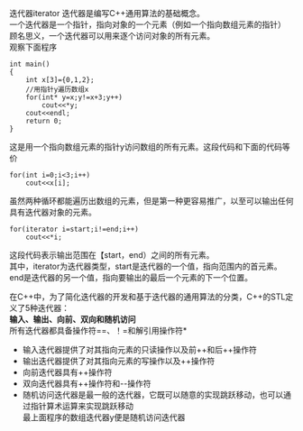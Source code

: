 迭代器iterator
迭代器是编写C++通用算法的基础概念。   
一个迭代器是一个指针，指向对象的一个元素（例如一个指向数组元素的指针）   
顾名思义，一个迭代器可以用来逐个访问对象的所有元素。   
观察下面程序
```
int main()
{
    int x[3]={0,1,2};
    //用指针y遍历数组x
    for(int* y=x;y!=x+3;y++)
        cout<<*y;
    cout<<endl;
    return 0;
}
```
这是用一个指向数组元素的指针y访问数组的所有元素。这段代码和下面的代码等价   
```
for(int i=0;i<3;i++)
    cout<<x[i];
```
虽然两种循环都能遍历出数组的元素，但是第一种更容易推广，以至可以输出任何具有迭代器对象的元素。
```
for(iterator i=start;i!=end;i++)
    cout<<*i;
```
这段代码表示输出范围在【start，end）之间的所有元素。   
其中，iterator为迭代器类型，start是迭代器的一个值，指向范围内的首元素。end是迭代器的另一个值，指向要输出的最后一个元素的下一个位置。   

在C++中，为了简化迭代器的开发和基于迭代器的通用算法的分类，C++的STL定义了5种迭代器：   
 **输入、输出、向前、双向和随机访问**    
所有迭代器都具备操作符==、！=和解引用操作符*   
- 输入迭代器提供了对其指向元素的只读操作以及前++和后++操作符    
- 输出迭代器提供了对其指向元素的写操作以及++操作符    
- 向前迭代器具有++操作符    
- 双向迭代器具有++操作符和--操作符    
- 随机访问迭代器是最一般的迭代器，它既可以随意的实现跳跃移动，也可以通过指针算术运算来实现跳跃移动    
最上面程序的数组迭代器y便是随机访问迭代器   











